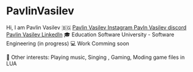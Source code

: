 # PavlinVasilev
Hi, I am Pavlin Vasilev 🇧🇬
<a href="https://www.instagram.com/jus7shad0w/" class="instagram-link">
  Pavlin Vasilev Instagram
</a>
 [Pavln Vasilev discord](https://discord.com/invite/v3DqNNY) [Pavlin Vasilev LinkedIn](https://www.linkedin.com/in/pavlin-vasilev-204a981b6/)
🎓 Education
Software University - Software Engineering (in progress)
💻 Work
Comming soon 

🤹 Other interests:
Playing music, Singing , Gaming, Moding game files in LUA
